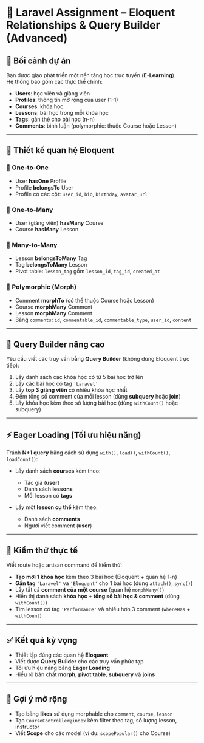 # 🧾 Laravel Assignment – Eloquent Relationships & Query Builder (Advanced)

## 🧩 Bối cảnh dự án
Bạn được giao phát triển một nền tảng học trực tuyến (**E-Learning**).  
Hệ thống bao gồm các thực thể chính:

- **Users**: học viên và giảng viên  
- **Profiles**: thông tin mở rộng của user (1-1)  
- **Courses**: khóa học  
- **Lessons**: bài học trong mỗi khóa học  
- **Tags**: gắn thẻ cho bài học (n-n)  
- **Comments**: bình luận (polymorphic: thuộc Course hoặc Lesson)  

---

## 🧱 Thiết kế quan hệ Eloquent

### 🔹 One-to-One
- User **hasOne** Profile  
- Profile **belongsTo** User  
- Profile có các cột: `user_id`, `bio`, `birthday`, `avatar_url`

### 🔹 One-to-Many
- User (giảng viên) **hasMany** Course  
- Course **hasMany** Lesson  

### 🔹 Many-to-Many
- Lesson **belongsToMany** Tag  
- Tag **belongsToMany** Lesson  
- Pivot table: `lesson_tag` gồm `lesson_id`, `tag_id`, `created_at`

### 🔹 Polymorphic (Morph)
- Comment **morphTo** (có thể thuộc Course hoặc Lesson)  
- Course **morphMany** Comment  
- Lesson **morphMany** Comment  
- Bảng `comments`: `id`, `commentable_id`, `commentable_type`, `user_id`, `content`  

---

## 🧠 Query Builder nâng cao

Yêu cầu viết các truy vấn bằng **Query Builder** (không dùng Eloquent trực tiếp):

1. Lấy danh sách các khóa học có từ 5 bài học trở lên  
2. Lấy các bài học có tag `'Laravel'`  
3. Lấy **top 3 giảng viên** có nhiều khóa học nhất  
4. Đếm tổng số comment của mỗi lesson (dùng **subquery** hoặc **join**)  
5. Lấy khóa học kèm theo số lượng bài học (dùng `withCount()` hoặc subquery)  

---

## ⚡ Eager Loading (Tối ưu hiệu năng)

Tránh **N+1 query** bằng cách sử dụng `with()`, `load()`, `withCount()`, `loadCount()`:

- Lấy danh sách **courses** kèm theo:
  - Tác giả (**user**)  
  - Danh sách **lessons**  
  - Mỗi lesson có **tags**  

- Lấy một **lesson cụ thể** kèm theo:
  - Danh sách **comments**  
  - Người viết comment (**user**)  

---

## 🧪 Kiểm thử thực tế

Viết route hoặc artisan command để kiểm thử:  

- **Tạo mới 1 khóa học** kèm theo 3 bài học (Eloquent + quan hệ 1-n)  
- **Gắn tag** `'Laravel'` và `'Eloquent'` cho 1 bài học (dùng `attach()`, `sync()`)  
- Lấy tất cả **comment của một course** (quan hệ `morphMany()`)  
- Hiển thị danh sách **khóa học + tổng số bài học & comment** (dùng `withCount()`)  
- Tìm lesson có tag `'Performance'` và nhiều hơn 3 comment (`whereHas` + `withCount`)  

---

## ✅ Kết quả kỳ vọng
- Thiết lập đúng các quan hệ **Eloquent**  
- Viết được **Query Builder** cho các truy vấn phức tạp  
- Tối ưu hiệu năng bằng **Eager Loading**  
- Hiểu rõ bản chất **morph**, **pivot table**, **subquery** và **joins**  

---

## 🔁 Gợi ý mở rộng
- Tạo bảng **likes** sử dụng morphable cho `comment`, `course`, `lesson`  
- Tạo `CourseController@index` kèm filter theo tag, số lượng lesson, instructor  
- Viết **Scope** cho các model (ví dụ: `scopePopular()` cho Course)  

